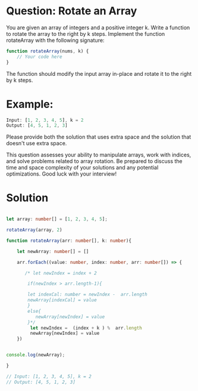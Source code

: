 # Question: Rotate an Array

You are given an array of integers and a positive integer k. Write a function to rotate the array to the right by k steps. Implement the function rotateArray with the following signature:

```typescript
function rotateArray(nums, k) {
    // Your code here
}
```

The function should modify the input array in-place and rotate it to the right by k steps.

# Example:

```typescript
Input: [1, 2, 3, 4, 5], k = 2
Output: [4, 5, 1, 2, 3]
```

Please provide both the solution that uses extra space and the solution that doesn't use extra space.

This question assesses your ability to manipulate arrays, work with indices, and solve problems related to array rotation. Be prepared to discuss the time and space complexity of your solutions and any potential optimizations. Good luck with your interview!

# Solution

```typescript

let array: number[] = [1, 2, 3, 4, 5];

rotateArray(array, 2)

function rotateArray(arr: number[], k: number){

    let newArray: number[] = []

    arr.forEach((value: number, index: number, arr: number[]) => {

       /* let newIndex = index + 2

        if(newIndex > arr.length-1){

        let indexCal: number = newIndex -  arr.length
        newArray[indexCal] = value  
        }
        else{
           newArray[newIndex] = value     
        }*/
         let newIndex =  (index + k ) %  arr.length 
         newArray[newIndex] = value     
    })


console.log(newArray);

}

// Input: [1, 2, 3, 4, 5], k = 2
// Output: [4, 5, 1, 2, 3]

```